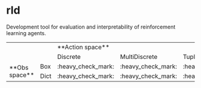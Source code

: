 # rld

Development tool for evaluation and interpretability of reinforcement learning agents.

<table>
    <tr>
        <td></td>
        <td></td>
        <td colspan="3">**Action space**</td>
    </tr>
    <tr>
        <td></td>
        <td></td>
        <td>Discrete</td>
        <td>MultiDiscrete</td>
        <td>Tuple</td>
    </tr>
    <tr>
        <td rowspan="3">**Obs space**</td>
        <td>Box</td>
        <td>:heavy_check_mark:</td>
        <td>:heavy_check_mark:</td>
        <td>:heavy_check_mark:</td>
    </tr>
    <tr>
        <td>Dict</td>
        <td>:heavy_check_mark:</td>
        <td>:heavy_check_mark:</td>
        <td>:heavy_check_mark:</td>
    </tr>
</table>
